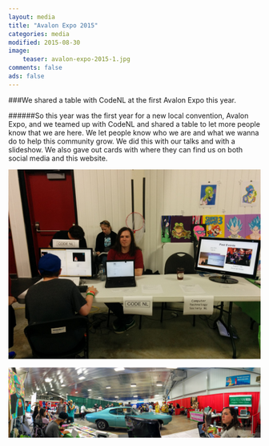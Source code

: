 ```yaml
---
layout: media
title: "Avalon Expo 2015"
categories: media
modified: 2015-08-30
image:
    teaser: avalon-expo-2015-1.jpg
comments: false
ads: false
---
```

###We shared a table with CodeNL at the first Avalon Expo this year.

######So this year was the first year for a new local convention, Avalon Expo, and we teamed up with CodeNL and shared a table to let more people know that we are here. We let people know who we are and what we wanna do to help this community grow. We did this with our talks and with a slideshow. We also gave out cards with where they can find us on both social media and this website.

![Alt](/../../images/avalon-expo-2015-1.jpg "Picture of the table front.")

![Alt](/../../images/avalon-expo-2015-2.jpg "Panoramic from behind the table.")
